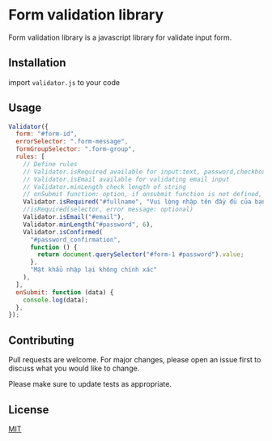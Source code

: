# Form validation library

Form validation library is a javascript library for validate input form.

## Installation

import `validator.js` to your code
## Usage

```javascript
Validator({
  form: "#form-id",
  errorSelector: ".form-message",
  formGroupSelector: ".form-group",
  rules: [
    // Define rules
    // Validator.isRequired available for input:text, password,checkbox,select, file
    // Validator.isEmail available for validating email input
    // Validator.minLength check length of string
    // onSubmit function: option, if onsubmit function is not defined, use default submit of browser
    Validator.isRequired("#fullname", "Vui lòng nhập tên đầy đủ của bạn"),
    //isRequired(selector, error message: optional)
    Validator.isEmail("#email"),
    Validator.minLength("#password", 6),
    Validator.isConfirmed(
      "#password_confirmation",
      function () {
        return document.querySelector("#form-1 #password").value;
      },
      "Mật khẩu nhập lại không chính xác"
    ),
  ],
  onSubmit: function (data) {
    console.log(data);
  },
});
```

## Contributing
Pull requests are welcome. For major changes, please open an issue first to discuss what you would like to change.

Please make sure to update tests as appropriate.

## License
[MIT](https://choosealicense.com/licenses/mit/)
